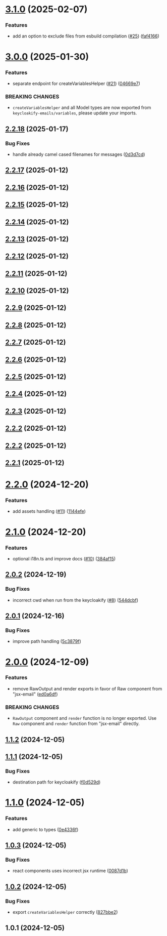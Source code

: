 # [3.1.0](https://github.com/timofei-iatsenko/keycloakify-emails/compare/3.0.0...3.1.0) (2025-02-07)

### Features

- add an option to exclude files from esbuild compilation ([#25](https://github.com/timofei-iatsenko/keycloakify-emails/issues/25)) ([faf4166](https://github.com/timofei-iatsenko/keycloakify-emails/commit/faf4166587eeba3b5ca9a85efeb413bfde381eb3))

# [3.0.0](https://github.com/timofei-iatsenko/keycloakify-emails/compare/2.2.18...3.0.0) (2025-01-30)

### Features

- separate endpoint for createVariablesHelper ([#21](https://github.com/timofei-iatsenko/keycloakify-emails/issues/21)) ([04669e7](https://github.com/timofei-iatsenko/keycloakify-emails/commit/04669e7a49354408d840046d7b909f2365159232))

### BREAKING CHANGES

- `createVariablesHelper` and all Model types are now exported from `keycloakify-emails/variables`, please update your imports.

## [2.2.18](https://github.com/timofei-iatsenko/keycloakify-emails/compare/2.2.17...2.2.18) (2025-01-17)

### Bug Fixes

- handle already camel cased filenames for messages ([0d3d7cd](https://github.com/timofei-iatsenko/keycloakify-emails/commit/0d3d7cda0e5a5cc5af9f11f81694eab5cd82b71b))

## [2.2.17](https://github.com/timofei-iatsenko/keycloakify-emails/compare/2.2.16...2.2.17) (2025-01-12)

## [2.2.16](https://github.com/timofei-iatsenko/keycloakify-emails/compare/2.2.15...2.2.16) (2025-01-12)

## [2.2.15](https://github.com/timofei-iatsenko/keycloakify-emails/compare/2.2.14...2.2.15) (2025-01-12)

## [2.2.14](https://github.com/timofei-iatsenko/keycloakify-emails/compare/2.2.13...2.2.14) (2025-01-12)

## [2.2.13](https://github.com/timofei-iatsenko/keycloakify-emails/compare/2.2.12...2.2.13) (2025-01-12)

## [2.2.12](https://github.com/timofei-iatsenko/keycloakify-emails/compare/2.2.11...2.2.12) (2025-01-12)

## [2.2.11](https://github.com/timofei-iatsenko/keycloakify-emails/compare/2.2.10...2.2.11) (2025-01-12)

## [2.2.10](https://github.com/timofei-iatsenko/keycloakify-emails/compare/2.2.9...2.2.10) (2025-01-12)

## [2.2.9](https://github.com/timofei-iatsenko/keycloakify-emails/compare/2.2.8...2.2.9) (2025-01-12)

## [2.2.8](https://github.com/timofei-iatsenko/keycloakify-emails/compare/2.2.7...2.2.8) (2025-01-12)

## [2.2.7](https://github.com/timofei-iatsenko/keycloakify-emails/compare/2.2.6...2.2.7) (2025-01-12)

## [2.2.6](https://github.com/timofei-iatsenko/keycloakify-emails/compare/2.2.5...2.2.6) (2025-01-12)

## [2.2.5](https://github.com/timofei-iatsenko/keycloakify-emails/compare/2.2.4...2.2.5) (2025-01-12)

## [2.2.4](https://github.com/timofei-iatsenko/keycloakify-emails/compare/2.2.3...2.2.4) (2025-01-12)

## [2.2.3](https://github.com/timofei-iatsenko/keycloakify-emails/compare/2.2.2...2.2.3) (2025-01-12)

## [2.2.2](https://github.com/timofei-iatsenko/keycloakify-emails/compare/2.2.1...2.2.2) (2025-01-12)

## [2.2.2](https://github.com/timofei-iatsenko/keycloakify-emails/compare/2.2.1...2.2.2) (2025-01-12)

## [2.2.1](https://github.com/timofei-iatsenko/keycloakify-emails/compare/2.2.0...2.2.1) (2025-01-12)

# [2.2.0](https://github.com/timofei-iatsenko/keycloakify-emails/compare/2.1.0...2.2.0) (2024-12-20)

### Features

- add assets handling ([#11](https://github.com/timofei-iatsenko/keycloakify-emails/issues/11)) ([1144efe](https://github.com/timofei-iatsenko/keycloakify-emails/commit/1144efe64c7b6cba632d431e8c5dd2ae818afd20))

# [2.1.0](https://github.com/timofei-iatsenko/keycloakify-emails/compare/2.0.2...2.1.0) (2024-12-20)

### Features

- optional i18n.ts and improve docs ([#10](https://github.com/timofei-iatsenko/keycloakify-emails/issues/10)) ([384af15](https://github.com/timofei-iatsenko/keycloakify-emails/commit/384af15e198fef3d4f7a3b08b652484ced0a182e))

## [2.0.2](https://github.com/timofei-iatsenko/keycloakify-emails/compare/2.0.1...2.0.2) (2024-12-19)

### Bug Fixes

- incorrect cwd when run from the keycloakify ([#8](https://github.com/timofei-iatsenko/keycloakify-emails/issues/8)) ([544dcbf](https://github.com/timofei-iatsenko/keycloakify-emails/commit/544dcbf94bea05207a629fd0f77bc4ea2956ee7c))

## [2.0.1](https://github.com/timofei-iatsenko/keycloakify-emails/compare/2.0.0...2.0.1) (2024-12-16)

### Bug Fixes

- improve path handling ([5c3879f](https://github.com/timofei-iatsenko/keycloakify-emails/commit/5c3879ff343fbeee5e2842dea8e5961d0b7448fe))

# [2.0.0](https://github.com/timofei-iatsenko/keycloakify-emails/compare/1.1.2...2.0.0) (2024-12-09)

### Features

- remove RawOutput and render exports in favor of Raw component from "jsx-email" ([ed0a6df](https://github.com/timofei-iatsenko/keycloakify-emails/commit/ed0a6df0990ce8bc85863fa9cf4079a27472a37c))

### BREAKING CHANGES

- `RawOutput` component and `render` function is no longer exported. Use `Raw` component and `render` function from "jsx-email" directly.

## [1.1.2](https://github.com/timofei-iatsenko/keycloakify-emails/compare/1.1.1...1.1.2) (2024-12-05)

## [1.1.1](https://github.com/timofei-iatsenko/keycloakify-emails/compare/1.1.0...1.1.1) (2024-12-05)

### Bug Fixes

- destination path for keycloakify ([f0d529d](https://github.com/timofei-iatsenko/keycloakify-emails/commit/f0d529dc20f2ba18ec0dfabf40923d86e0fef417))

# [1.1.0](https://github.com/timofei-iatsenko/keycloakify-emails/compare/1.0.3...1.1.0) (2024-12-05)

### Features

- add generic to types ([0e4336f](https://github.com/timofei-iatsenko/keycloakify-emails/commit/0e4336f66bd8ba7761e535f36ef0965ef065179f))

## [1.0.3](https://github.com/timofei-iatsenko/keycloakify-emails/compare/1.0.2...1.0.3) (2024-12-05)

### Bug Fixes

- react components uses incorrect jsx runtime ([0087d1b](https://github.com/timofei-iatsenko/keycloakify-emails/commit/0087d1bef5ddd1fb02639a4044d526132b95ac22))

## [1.0.2](https://github.com/timofei-iatsenko/keycloakify-emails/compare/1.0.1...1.0.2) (2024-12-05)

### Bug Fixes

- export `createVariablesHelper` correctly ([827bbe2](https://github.com/timofei-iatsenko/keycloakify-emails/commit/827bbe26bb1a0d3846814cc329537a2fdda3a822))

## 1.0.1 (2024-12-05)
